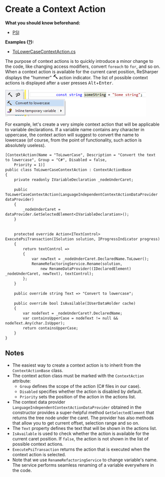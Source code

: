 ---
---

# Create a Context Action

**What you should know beforehand:**
* [PSI](/HowTo/NavigateCode/NavigateCode.md#psi-basics)

**Examples ([?](HowTo.md#sample-solution)):**
* [ToLowerCaseContextAction.cs](https://github.com/JetBrains/sample-resharper-plugin/blob/master/SampleReSharperPlugin/src/ContextAction/ToLowerCaseContextAction.cs)

The purpose of context actions is to quickly introduce a minor change to the code, like changing access modifiers, convert `foreach` to `for`, and so on. When a context action is available for the current caret position, ReSharper displays the "hummer" ![hummer](hummer.png) action indicator. The list of possible context actions is displayed after a user presses <kbd>Alt</kbd>+<kbd>Enter</kbd>.

![context-action](context-action.png)

For example, let's create a very simple context action that will be applicable to variable declarations. If a variable name contains any character in uppercase, the context action will suggest to convert the name to lowercase (of course, from the point of functionality, such action is absolutely useless).

```
[ContextAction(Name = "ToLowerCase", Description = "Convert the text to lowercase", Group = "C#", Disabled = false,
    Priority = 1)]
public class ToLowerCaseContextAction : ContextActionBase
{
    private readonly IVariableDeclaration _nodeUnderCaret;
 
    public ToLowerCaseContextAction(LanguageIndependentContextActionDataProvider dataProvider)
    {
        _nodeUnderCaret = dataProvider.GetSelectedElement<IVariableDeclaration>();
    }
 
 
    protected override Action<ITextControl> ExecutePsiTransaction(ISolution solution, IProgressIndicator progress)
    {
        return textControl =>
        {
            var newText = _nodeUnderCaret.DeclaredName.ToLower();
            RenameRefactoringService.Rename(solution,
                new RenameDataProvider((IDeclaredElement) _nodeUnderCaret, newText), textControl);
        };
    }
 
    public override string Text => "Convert to lowercase";
 
    public override bool IsAvailable(IUserDataHolder cache)
    {
        var nodeText = _nodeUnderCaret?.DeclaredName;
        var containsUpperCase = nodeText != null && nodeText.Any(char.IsUpper);
        return containsUpperCase;
    }
}
```

## Notes
* The easiest way to create a context action is to inherit from the `ContextActionBase` class.
* The context action class must be marked with the `ContextAction` attribute:
    * `Group` defines the scope of the action (C# files in our case).
    * `Disabled` specifies whether the action is disabled by default.
    * `Priority` sets the position of the action in the actions list.
* The context data provider `LanguageIndependentContextActionDataProvider` obtained in the constructor provides a super-helpful method `GetSelectedElement` that returns the tree node under the caret. The provider has also methods that allow you to get current offset, selection range and so on.
* The `Text` property defines the text that will be shown in the actions list.
* `IsAvailable` is used to check whether the action is available for the current caret position. If `false`, the action is not shown in the list of possible context actions.
* `ExecutePsiTransaction` returns the action that is executed when the context action is selected.
* Note that we use `RenameRefactoringService` to change variable's name. The service performs seamless renaming of a variable everywhere in the code.
